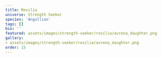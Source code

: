 ```yaml
---
title: Rovilia
universe: Strength Seeker
species: 'Angullian'
tags: []
bio: ''
featured: assets/images/strength-seeker/rovilia/avrena_daughter.png
gallery:
- assets/images/strength-seeker/rovilia/avrena_daughter.png
order: 15
---
```

